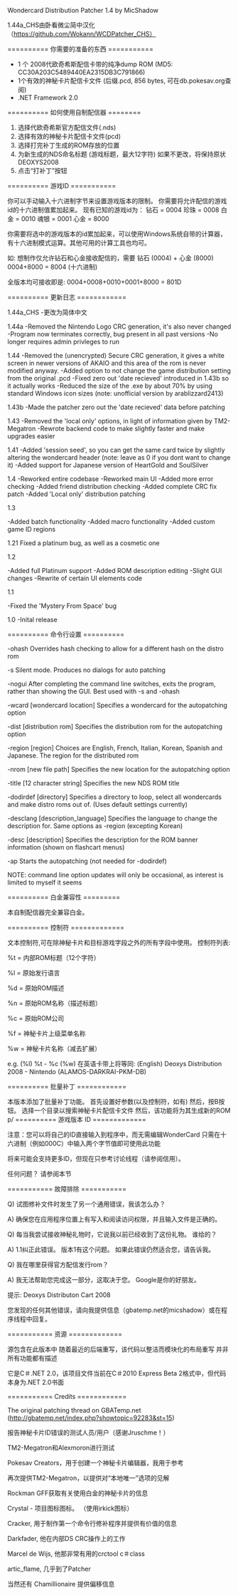 Wondercard Distribution Patcher 1.4 by MicShadow

1.44a_CHS由卧看微尘简中汉化（https://github.com/Wokann/WCDPatcher_CHS）

========== 你需要的准备的东西 ===========
- 1 个 2008代欧奇希斯配信卡带的纯净dump ROM (MD5: CC30A203C5489440EA2315DB3C791866)
- 1个有效的神秘卡片配信卡文件 (后缀.pcd, 856 bytes, 可在db.pokesav.org查阅)
- .NET Framework 2.0

========== 如何使用自制配信器 ========
1) 选择代欧奇希斯官方配信文件(.nds)
2) 选择有效的神秘卡片配信卡文件(pcd)
3) 选择打完补丁生成的ROM存放的位置
4) 为新生成的NDS命名标题 (游戏标题，最大12字符)
如果不更改，将保持原状 DEOXYS2008
5) 点击“打补丁”按钮

========== 游戏ID ===========

你可以手动输入十六进制字节来设置游戏版本的限制。
你需要将允许配信的游戏id的十六进制值累加起来。
现有已知的游戏id为：
钻石 = 0004
珍珠 = 0008
白金 = 0010
魂银 = 0001
心金 = 8000

你需要将选中的游戏版本的id累加起来，可以使用Windows系统自带的计算器，有十六进制模式运算。其他可用的计算工具也均可。

如: 
想制作仅允许钻石和心金接收配信的，需要
钻石 (0004) + 心金 (8000)
0004+8000 = 8004 (十六进制)

全版本均可接收即是:
0004+0008+0010+0001+8000 = 801D

========== 更新日志 ============

1.44a_CHS
-更改为简体中文

1.44a
-Removed the Nintendo Logo CRC generation, it's also never changed
-Program now terminates correctly, bug present in all past versions
-No longer requires admin privleges to run

1.44
-Removed the (unencrypted) Secure CRC generation, it gives a white screen in newer
versions of AKAIO and this area of the rom is never modified anyway.
-Added option to not change the game distribution setting from the original .pcd
-Fixed zero out 'date recieved' introduced in 1.43b so it actually works
-Reduced the size of the .exe by about 70% by using standard Windows icon sizes
(note: unofficial version by arablizzard2413)

1.43b
-Made the patcher zero out the 'date recieved' data before patching

1.43
-Removed the 'local only' options, in light of information given by TM2-Megatron
-Rewrote backend code to make slightly faster and make upgrades easier

1.41
-Added 'session seed', so you can get the same card twice by slightly altering the wondercard header
(note: leave as 0 if you dont want to change it)
-Added support for Japanese version of HeartGold and SoulSilver

1.4
-Reworked entire codebase
-Reworked main UI
-Added more error checking
-Added friend distribution checking
-Added complete CRC fix patch
-Added 'Local only' distribution patching

1.3

-Added batch functionality
-Added macro functionality
-Added custom game ID regions

1.21
Fixed a platinum bug, as well as a cosmetic one

1.2

-Added full Platinum support
-Added ROM description editing
-Slight GUI changes
-Rewrite of certain UI elements code

1.1

-Fixed the 'Mystery From Space' bug

1.0 
-Inital release


========== 命令行设置 ==========

-ohash					Overrides hash checking to allow for a different hash on the distro rom

-s					Silent mode. Produces no dialogs for auto patching

-nogui					After completing the command line switches, exits the program, rather than showing the GUI. Best used with -s and -ohash

-wcard [wondercard location]		Specifies a wondercard for the autopatching option

-dist [distribution rom]		Specifies the distribution rom for the autopatching option

-region [region]			Choices are English, French, Italian, Korean, Spanish and Japanese. The region for the distributed rom

-nrom [new file path]			Specifies the new location for the autopatching option

-title [12 character string]		Specifies the new NDS ROM title

-dodirdef [directory]			Specifies a directory to loop, select all wondercards and make distro roms out of. (Uses default settings currently)

-desclang [description_language]	Specifies the language to change the description for. Same options as -region (excepting Korean)

-desc [description]			Specifies the description for the ROM banner information (shown on flashcart menus)

-ap					Starts the autopatching (not needed for -dodirdef)

NOTE: command line option updates will only be occasional, as interest is limited to myself it seems

========== 白金兼容性 =========

本自制配信器完全兼容白金。

========== 控制符 =============

文本控制符,可在除神秘卡片和目标游戏字段之外的所有字段中使用。
控制符列表:

%t = 内部ROM标题（12个字符）

%l = 原始发行语言

%d = 原始ROM描述

%n = 原始ROM名称（描述标题）

%c = 原始ROM公司

%f = 神秘卡片上级菜单名称

%w = 神秘卡片名称（减去扩展）

e.g. (%l) %t - %c (%w)
在英语卡带上将等同:
(English) Deoxys Distribution 2008 - Nintendo (ALAMOS-DARKRAI-PKM-DB)

========== 批量补丁 ============

本版本添加了批量补丁功能。
首先设置好参数(以及控制符，如有)
然后，按B按钮。 选择一个目录以搜索神秘卡片配信卡文件
然后，该功能将为其生成新的ROM p/
========== 游戏版本 ID =============


注意：您可以将自己的ID直接输入到程序中，而无需编辑WonderCard
只需在十六进制（例如000C）中输入两个字节值即可使用此功能

将来可能会支持更多ID，但现在只参考讨论线程（请参阅信用）。

任何问题？ 请参阅本节

=========== 故障排除 ===========

Q) 试图修补文件时发生了另一个通用错误，我该怎么办？

A) 确保您在应用程序位置上有写入和阅读访问权限，并且输入文件是正确的。


Q) 每当我尝试接收神秘礼物时，它说我以前已经收到了这份礼物。 谁给的？

A) 1.1纠正此错误。 版本1有这个问题。 如果此错误仍然适合您，请告诉我。


Q) 我在哪里获得官方配信发行rom？

A) 我无法帮助您完成这一部分，这取决于您。 Google是你的好朋友。

提示: Deoxys Distributon Cart 2008


您发现的任何其他错误，请向我提供信息（gbatemp.net的micshadow）或在程序线程中回复。

=========== 资源 =============

源包含在此版本中
随着最近的后端重写，该代码以整洁而模块化的布局重写
并非所有功能都有描述

它是C＃.NET 2.0，该项目文件当前在C＃2010 Express Beta 2格式中，但代码本身为.NET 2.0书面

=========== Credits ============

The original patching thread on GBATemp.net (http://gbatemp.net/index.php?showtopic=92283&st=15)

报告神秘卡片ID错误的测试人员/用户（感谢Jruschme！）

TM2-Megatron和Alexmoron进行测试

Pokesav Creators，用于创建一个神秘卡片编辑器，我用于参考

再次提供TM2-Megatron，以提供对“本地唯一”选项的见解

Rockman GFF获取有关使用白金的神秘卡片的信息

Crystal - 项目图标图标。 （使用irkick图标）

Cracker, 用于制作第一个命令行修补程序并提供有价值的信息

Darkfader, 他在内部DS CRC操作上的工作

Marcel de Wijs, 他那非常有用的crctool c＃class

artic_flame, 几乎到了Patcher

当然还有 Chamillionaire 提供偏移信息